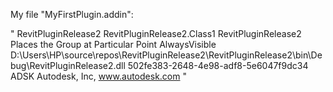 My file "MyFirstPlugin.addin":

"<?xml version="1.0" encoding="utf-8"?>
<RevitAddIns>
 <AddIn Type="Command">
       <Name>RevitPluginRelease2</Name>
       <FullClassName>RevitPluginRelease2.Class1</FullClassName>
       <Text>RevitPluginRelease2</Text>
       <Description>Places the Group at Particular Point</Description>
       <VisibilityMode>AlwaysVisible</VisibilityMode>
       <Assembly>D:\Users\HP\source\repos\RevitPluginRelease2\RevitPluginRelease2\bin\Debug\RevitPluginRelease2.dll</Assembly>
       <AddInId>502fe383-2648-4e98-adf8-5e6047f9dc34</AddInId>
    <VendorId>ADSK</VendorId>
    <VendorDescription>Autodesk, Inc, www.autodesk.com</VendorDescription>
 </AddIn>
</RevitAddIns>"

